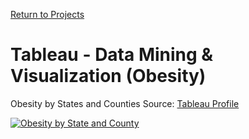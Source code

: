 [Return to Projects](https://maershe.github.io/projects/)

# Tableau - Data Mining & Visualization (Obesity)
Obesity by States and Counties
Source: [Tableau Profile](https://public.tableau.com/views/ObesitybyStateandCounty_16302685830120/Dashboard1?:language=en-US&publish=yes&:display_count=n&:origin=viz_share_link)

<div class='tableauPlaceholder' id='viz1630272561535' style='position: relative'><noscript><a href='#'><img alt='Obesity by State and County ' src='https:&#47;&#47;public.tableau.com&#47;static&#47;images&#47;Ob&#47;ObesitybyStateandCounty_16302685830120&#47;Dashboard1&#47;1_rss.png' style='border: none' /></a></noscript><object class='tableauViz'  style='display:none;'><param name='host_url' value='https%3A%2F%2Fpublic.tableau.com%2F' /> <param name='embed_code_version' value='3' /> <param name='site_root' value='' /><param name='name' value='ObesitybyStateandCounty_16302685830120&#47;Dashboard1' /><param name='tabs' value='no' /><param name='toolbar' value='yes' /><param name='static_image' value='https:&#47;&#47;public.tableau.com&#47;static&#47;images&#47;Ob&#47;ObesitybyStateandCounty_16302685830120&#47;Dashboard1&#47;1.png' /> <param name='animate_transition' value='yes' /><param name='display_static_image' value='yes' /><param name='display_spinner' value='yes' /><param name='display_overlay' value='yes' /><param name='display_count' value='yes' /><param name='language' value='en-US' /></object></div>                


<script type='text/javascript'>                    var divElement = document.getElementById('viz1630272561535');                    var vizElement = divElement.getElementsByTagName('object')[0];                    if ( divElement.offsetWidth > 800 ) { vizElement.style.width='1000px';vizElement.style.height='827px';} else if ( divElement.offsetWidth > 500 ) { vizElement.style.width='1000px';vizElement.style.height='827px';} else { vizElement.style.width='100%';vizElement.style.height='877px';}                     var scriptElement = document.createElement('script');                    scriptElement.src = 'https://public.tableau.com/javascripts/api/viz_v1.js';                    vizElement.parentNode.insertBefore(scriptElement, vizElement);                </script>

